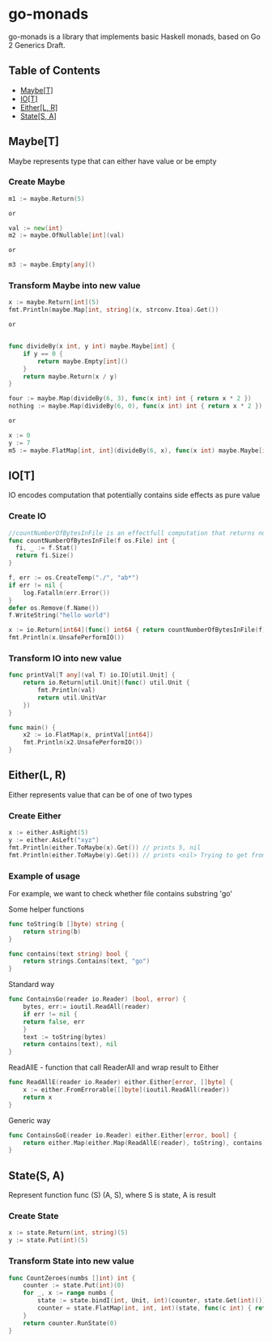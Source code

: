 # go-monads
go-monads is a library that implements basic Haskell monads, based on Go 2 Generics Draft.

## Table of Contents

* [Maybe[T]](#maybet)
* [IO[T]](#iot)
* [Either[L, R]](#eitherl-r)
* [State[S, A]](#states-a)


## Maybe[T]
Maybe represents type that can either have value or be empty
### Create Maybe
```go
m1 := maybe.Return(5)

or

val := new(int)
m2 := maybe.OfNullable[int](val)

or

m3 := maybe.Empty[any]()
```

### Transform Maybe into new value
```go
x := maybe.Return[int](5)
fmt.Println(maybe.Map[int, string](x, strconv.Itoa).Get())

or


func divideBy(x int, y int) maybe.Maybe[int] {
    if y == 0 {
        return maybe.Empty[int]()
    }
    return maybe.Return(x / y)
}

four := maybe.Map(divideBy(6, 3), func(x int) int { return x * 2 })    //four equals Just{obj: 4}
nothing := maybe.Map(divideBy(6, 0), func(x int) int { return x * 2 }) //nothing equals Nothing{}

or

x := 0
y := 7
m5 := maybe.FlatMap[int, int](divideBy(6, x), func(x int) maybe.Maybe[int] { return divideBy(x, y) }) //x, y are some unknown integers, might be zeros
```

## IO[T]
IO encodes computation that potentially contains side effects as pure value
### Create IO
```go
//countNumberOfBytesInFile is an effectfull computation that returns number of bytes in file
func countNumberOfBytesInFile(f os.File) int {
  fi, _ := f.Stat()
  return fi.Size()
}

f, err := os.CreateTemp("./", "ab*")
if err != nil {
    log.Fatalln(err.Error())
}
defer os.Remove(f.Name())
f.WriteString("hello world")

x := io.Return[int64](func() int64 { return countNumberOfBytesInFile(f) })
fmt.Println(x.UnsafePerformIO())
```

### Transform IO into new value
```go
func printVal[T any](val T) io.IO[util.Unit] {
    return io.Return[util.Unit](func() util.Unit {
        fmt.Println(val)
        return util.UnitVar
    })
}

func main() {
    x2 := io.FlatMap(x, printVal[int64])
    fmt.Println(x2.UnsafePerformIO())
}
```

## Either(L, R)
Either represents value that can be of one of two types

### Create Either
```go
x := either.AsRight(5)
y := either.AsLeft("xyz")
fmt.Println(either.ToMaybe(x).Get()) // prints 5, nil
fmt.Println(either.ToMaybe(y).Get()) // prints <nil> Trying to get from Nothing
```

### Example of usage
For example, we want to check whether file contains substring 'go'

Some helper functions
```go
func toString(b []byte) string {
    return string(b)
}

func contains(text string) bool {
    return strings.Contains(text, "go")
}
```

Standard way
```go
func ContainsGo(reader io.Reader) (bool, error) {
    bytes, err:= ioutil.ReadAll(reader)
    if err != nil {
    return false, err
    }
    text := toString(bytes)
    return contains(text), nil
}
```
ReadAllE - function that call ReaderAll and wrap result to Either
```go
func ReadAllE(reader io.Reader) either.Either[error, []byte] {
	x := either.FromErrorable[[]byte](ioutil.ReadAll(reader))
	return x
}
```
Generic way
```go
func ContainsGoE(reader io.Reader) either.Either[error, bool] {
    return either.Map(either.Map(ReadAllE(reader), toString), contains)
}
```

## State(S, A)
Represent function func (S) (A, S), where S is state, A is result

### Create State
```go
x := state.Return(int, string)(5)
y := state.Put(int)(5)
```

### Transform State into new value
```go
func CountZeroes(numbs []int) int {
    counter := state.Put(int)(0)
    for _, x := range numbs {
        state := state.bindI(int, Unit, int)(counter, state.Get(int)())
        counter = state.FlatMap(int, int, int)(state, func(c int) { return state.Put(int)(c + 1) })
    }
    return counter.RunState(0)
}
```
